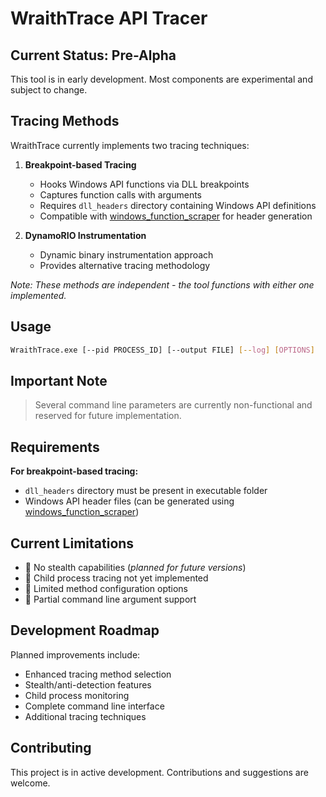 # WraithTrace API Tracer

## Current Status: Pre-Alpha
This tool is in early development. Most components are experimental and subject to change.

## Tracing Methods
WraithTrace currently implements two tracing techniques:

1. **Breakpoint-based Tracing**
   - Hooks Windows API functions via DLL breakpoints
   - Captures function calls with arguments
   - Requires `dll_headers` directory containing Windows API definitions
   - Compatible with [windows_function_scraper](https://github.com/basicacc/windows_functions_scraper) for header generation

2. **DynamoRIO Instrumentation**
   - Dynamic binary instrumentation approach
   - Provides alternative tracing methodology

*Note: These methods are independent - the tool functions with either one implemented.*

## Usage
```sh
WraithTrace.exe [--pid PROCESS_ID] [--output FILE] [--log] [OPTIONS]
```

## Important Note
> Several command line parameters are currently non-functional and reserved for future implementation.

## Requirements
**For breakpoint-based tracing:**
- `dll_headers` directory must be present in executable folder
- Windows API header files (can be generated using [windows_function_scraper](https://github.com/basicacc/windows_functions_scraper))

## Current Limitations
- 🚫 No stealth capabilities (*planned for future versions*)
- 🚫 Child process tracing not yet implemented
- 🚫 Limited method configuration options
- 🚫 Partial command line argument support

## Development Roadmap
Planned improvements include:
- Enhanced tracing method selection
- Stealth/anti-detection features
- Child process monitoring
- Complete command line interface
- Additional tracing techniques

## Contributing
This project is in active development. Contributions and suggestions are welcome.
